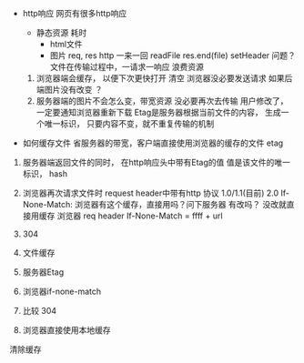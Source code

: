 - http响应
  网页有很多http响应
  - 静态资源  耗时
    - html文件
    - 图片
    req, res http 一来一回
    readFile res.end(file) setHeader
    问题？
  文件在传输过程中，一请求一响应  浪费资源
  1. 浏览器端会缓存， 以便下次更快打开 清空 浏览器没必要发送请求  如果后端图片没有改变 ？
  2. 服务器端的图片不会怎么变，带宽资源 没必要再次去传输  用户修改了， 一定要通知浏览器重新下载
  Etag是服务器根据当前文件的内容， 生成一个唯一标识，
  只要内容不变，就不重复传输的机制

- 如何缓存文件  省服务器的带宽，客户端直接使用浏览器的缓存的文件 etag
1. 服务器端返回文件的同时， 在http响应头中带有Etag的值
  值是该文件的唯一标识， hash
2. 浏览器再次请求文件时 request header中带有http 协议 1.0/1.1(目前) 2.0 If-None-Match: 
  浏览器有这个缓存，直接用吗？问下服务器 有改吗？ 没改就直接用缓存
  浏览器 req header If-None-Match = ffff + url

1. 304
2. 文件缓存 
  1. 服务器Etag
  2. 浏览器if-none-match
  3. 比较 304
  4. 浏览器直接使用本地缓存

  清除缓存
